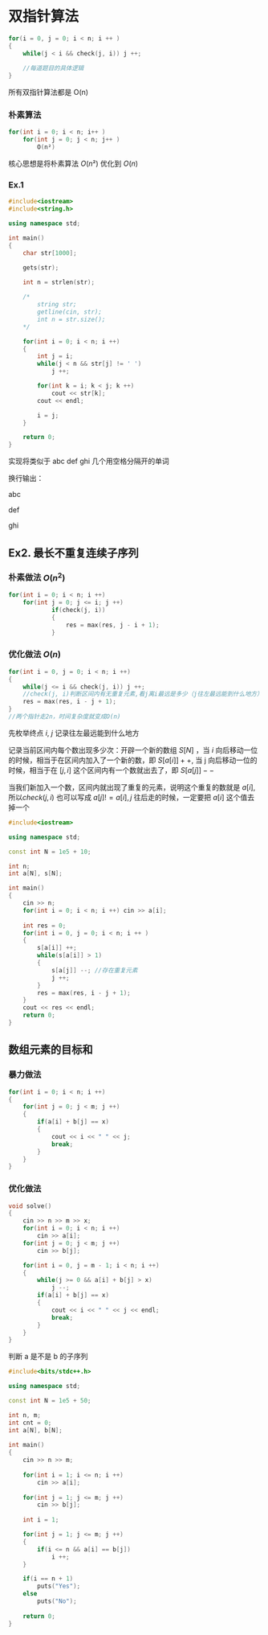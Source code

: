 # 双指针算法

```c++
for(i = 0, j = 0; i < n; i ++ )
{
	while(j < i && check(j, i)) j ++;
	
	//每道题目的具体逻辑
}
```

所有双指针算法都是 O(n)

### 朴素算法

```c++
for(int i = 0; i < n; i++ )
	for(int j = 0; j < n; j++ )
		O(n²)
```

核心思想是将朴素算法 $O(n²)$ 优化到 $O(n)$



### Ex.1

```c++
#include<iostream>
#include<string.h>

using namespace std;

int main()
{
    char str[1000];

    gets(str);

    int n = strlen(str);
    
    /*
    	string str;
    	getline(cin, str);
    	int n = str.size();
    */

    for(int i = 0; i < n; i ++)
    {
        int j = i;
        while(j < n && str[j] != ' ')
            j ++;

        for(int k = i; k < j; k ++)
            cout << str[k];
        cout << endl;

        i = j;
    }

    return 0;
}
```

实现将类似于 abc def ghi 几个用空格分隔开的单词

换行输出：

abc

def

ghi

## **Ex2. 最长不重复连续子序列**

### 朴素做法 $O(n ^2)$

```c++
for(int i = 0; i < n; i ++)
	for(int j = 0; j <= i; j ++)
        	if(check(j, i))
            {
				res = max(res, j - i + 1);
            }
```



### 优化做法 $O(n)$

```C++
for(int i = 0, j = 0; i < n; i ++)
{
	while(j <= i && check(j, i)) j ++;
	//check(j, i)判断区间内有无重复元素,看j离i最远是多少（j往左最远能到什么地方）
	res = max(res, i - j + 1);
}
//两个指针走2n，时间复杂度就变成O(n)
```

先枚举终点 $i$, $j$ 记录往左最远能到什么地方

<!--随着 i 往后移动，j 是不能往前移动的，如果 j 往前移动，说明此时的 j’ 到 i 之间没有重复元素，但是在上一次中的 j ，已经是距离上一次的 i 最远的左侧，说明，j' 到 j 之间是有重复元素的，与 j’ 到 i 之间没有重复元素 矛盾，所以 j 只能往右边走-->

记录当前区间内每个数出现多少次：开辟一个新的数组 $S[N]$ ，当 $i$ 向后移动一位的时候，相当于在区间内加入了一个新的数，即 $S[ a[ i ] ] ++$, 当 j 向后移动一位的时候，相当于在 $[ j, i ]$ 这个区间内有一个数就出去了，即 $S[ a[ j ] ] --$

当我们新加入一个数，区间内就出现了重复的元素，说明这个重复的数就是 $a[i]$, 所以$check( j, i )$ 也可以写成 $a[ j ] != a[ i ] , j$ 往后走的时候，一定要把 $a[i]$ 这个值去掉一个

```c++
#include<iostream>

using namespace std;

const int N = 1e5 + 10;

int n;
int a[N], s[N];

int main()
{
    cin >> n;
    for(int i = 0; i < n; i ++) cin >> a[i];
    
    int res = 0;
    for(int i = 0, j = 0; i < n; i ++ )
    {
        s[a[i]] ++;
        while(s[a[i]] > 1)
        {
            s[a[j]] --; //存在重复元素
            j ++;
        }
        res = max(res, i - j + 1);
    }
    cout << res << endl;
    return 0;
}
```

## 数组元素的目标和

### 暴力做法

```c++
for(int i = 0; i < n; i ++)
{
	for(int j = 0; j < m; j ++)
	{
		if(a[i] + b[j] == x)
		{
			cout << i << " " << j;
			break;
		}
	}
}
```

### 优化做法

```c++
void solve()
{
    cin >> n >> m >> x;
    for(int i = 0; i < n; i ++)
        cin >> a[i];
    for(int j = 0; j < m; j ++)
        cin >> b[j];

    for(int i = 0, j = m - 1; i < n; i ++)
    {
        while(j >= 0 && a[i] + b[j] > x)
            j --;
        if(a[i] + b[j] == x)
        {
            cout << i << " " << j << endl;
            break;
        }
    }
}
```


判断 a 是不是 b 的子序列
```cpp
#include<bits/stdc++.h>

using namespace std;

const int N = 1e5 + 50;

int n, m;
int cnt = 0;
int a[N], b[N];
  
int main()
{
    cin >> n >> m;
  
    for(int i = 1; i <= n; i ++)
        cin >> a[i];
  
    for(int j = 1; j <= m; j ++)
        cin >> b[j];
        
    int i = 1;

    for(int j = 1; j <= m; j ++)
    {
        if(i <= n && a[i] == b[j])
            i ++;
    }

    if(i == n + 1)
        puts("Yes");
    else
        puts("No");
        
    return 0;
}
```